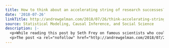 ```yaml
---
title: How to think about an accelerating string of research successes?
date: '2018-07-26'
linkTitle: http://andrewgelman.com/2018/07/26/think-accelerating-string-research-successes/
source: Statistical Modeling, Causal Inference, and Social Science
description: |-
  <p>While reading this post by Seth Frey on famous scientists who couldn&#8217;t let go of bad ideas, I followed a link to this post by David Gorski from 2010 entitled, &#8220;Luc Montagnier: The Nobel disease strikes again.&#8221; The quick story is that Montagnier endorsed some dubious theories. Here&#8217;s Gorski: He only won the Nobel Prize [&#8230;]</p>
  <p>The post <a rel="nofollow" href="http://andrewgelman.com/2018/07/26/think-accelerating-string-research-successes/">How to think about an
---
```

